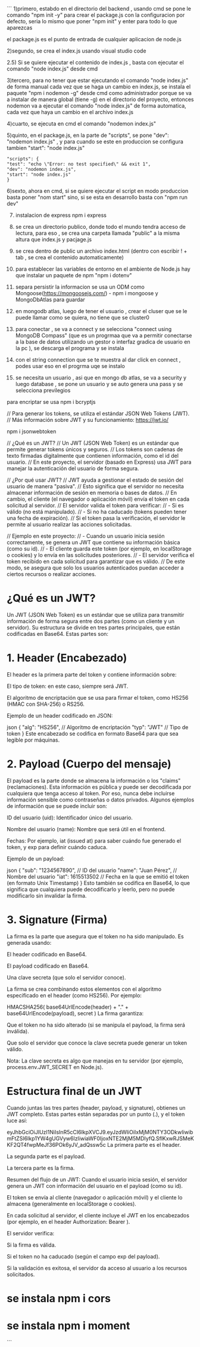 \```
 1)primero, estabdo en el directorio del backend , usando cmd se pone le comando "npm init -y" para crear el package.js con la configuracion por defecto, seria lo mismo que poner "npm init" y enter para todo lo que aparezcas

 el package.js es el punto de entrada de cualquier aplicacion de node.js

2)segundo, se crea el index.js usando visual studio code

2.5) Si se quiere ejecutar el contenido de index.js , basta con ejecutar el comando "node index.js" desde cmd

3)tercero, para no tener que estar ejecutando el comando "node index.js" de forma manual cada vez que se haga un cambio en index.js, se instala el paquete "npm i nodemon -g" 
  desde cmd como administrador porque se va a instalar de manera global (tiene -g) en el directorio del proyecto, entonces nodemon va a ejecutar el comando "node index.js" de 
  forma automatica, cada vez que haya un cambio en el archivo index.js
  
4)cuarto, se ejecuta en cmd el comando "nodemon index.js"

5)quinto, en el package.js, en la parte de "scripts", se pone "dev": "nodemon index.js" , y para cuando se este en produccion se configura tambien "start": "node index.js"

	"scripts": {
    "test": "echo \"Error: no test specified\" && exit 1",
    "dev": "nodemon index.js",
    "start": "node index.js"
    }
	
6)sexto, ahora en cmd, si se quiere ejecutar el script en modo produccion basta poner "nom start" sino, si se esta en desarrollo basta con "npm run dev"

7) instalacion de express npm i express

8) se crea un directorio publico, donde todo el mundo tendra acceso de lectura, para eso , se crea una carpeta llamada "public" a la misma altura que index.js y pacjage.js

9) se crea dentro de public un archivo index.html (dentro con escribir ! + tab  , se crea el contenido automaticamente)

10) para establecer las variables de entorno en el ambiente de Node.js hay que instalar un paquete de npm "npm i dotenv"


11) separa persistir la informacion se usa un ODM como Mongoose(https://mongoosejs.com/) -  npm i mongoose  y MongoDbAtlas para guardar 

12) en mongodb atlas, luego de tener el usuario , crear el cluser que se le puede llamar como se quiera, no tiene que se cluster0

13) para conectar , se va a connect y se selecciona "connect using MongoDB Compass" (que es un progrmaa que va a permitir conectarse a la base de datos utilizando un gestor o interfaz gradica de usuario en la pc ), se descarga el programa y se instala

14) con el string connection que se te muestra al dar click en connect , podes usar eso en el progrma uqe se instalo
15) se necesita un usuario , asi que en mongo db atlas, se va a security y luego database , se pone un usuario y se auto genera una pass y se selecciona previlegios


para encriptar se usa npm i bcryptjs


// Para generar los tokens, se utiliza el estándar JSON Web Tokens (JWT).
// Más información sobre JWT y su funcionamiento: https://jwt.io/

npm i jsonwebtoken

// ¿Qué es un JWT?
// Un JWT (JSON Web Token) es un estándar que permite generar tokens únicos y seguros.
// Los tokens son cadenas de texto firmadas digitalmente que contienen información, como el id del usuario.
// En este proyecto, el servidor (basado en Express) usa JWT para manejar la autenticación del usuario de forma segura.

// ¿Por qué usar JWT?
// JWT ayuda a gestionar el estado de sesión del usuario de manera "pasiva". 
// Esto significa que el servidor no necesita almacenar información de sesión en memoria o bases de datos.
// En cambio, el cliente (el navegador o aplicación móvil) envía el token en cada solicitud al servidor.
// El servidor valida el token para verificar:
// - Si es válido (no está manipulado).
// - Si no ha caducado (tokens pueden tener una fecha de expiración).
// Si el token pasa la verificación, el servidor le permite al usuario realizar las acciones solicitadas.

// Ejemplo en este proyecto:
// - Cuando un usuario inicia sesión correctamente, se genera un JWT que contiene su información básica (como su id).
// - El cliente guarda este token (por ejemplo, en localStorage o cookies) y lo envía en las solicitudes posteriores.
// - El servidor verifica el token recibido en cada solicitud para garantizar que es válido.
// De este modo, se asegura que solo los usuarios autenticados puedan acceder a ciertos recursos o realizar acciones.





# ¿Qué es un JWT?
Un JWT (JSON Web Token) es un estándar que se utiliza para transmitir información de forma segura entre dos partes (como un cliente y un servidor). Su estructura se divide en tres partes principales, que están codificadas en Base64. Estas partes son:

# 1. Header (Encabezado)
El header es la primera parte del token y contiene información sobre:

El tipo de token: en este caso, siempre será JWT.

El algoritmo de encriptación que se usa para firmar el token, como HS256 (HMAC con SHA-256) o RS256.

Ejemplo de un header codificado en JSON:

json
{
  "alg": "HS256", // Algoritmo de encriptación
  "typ": "JWT"    // Tipo de token
}
Este encabezado se codifica en formato Base64 para que sea legible por máquinas.

# 2. Payload (Cuerpo del mensaje)
El payload es la parte donde se almacena la información o los "claims" (reclamaciones). Esta información es pública y puede ser decodificada por cualquiera que tenga acceso al token. Por eso, nunca debe incluirse información sensible como contraseñas o datos privados. Algunos ejemplos de información que se puede incluir son:

ID del usuario (uid): Identificador único del usuario.

Nombre del usuario (name): Nombre que será útil en el frontend.

Fechas: Por ejemplo, iat (issued at) para saber cuándo fue generado el token, y exp para definir cuándo caduca.

Ejemplo de un payload:

json
{
  "sub": "1234567890", // ID del usuario
  "name": "Juan Pérez", // Nombre del usuario
  "iat": 1615513502     // Fecha en la que se emitió el token (en formato Unix Timestamp)
}
Esto también se codifica en Base64, lo que significa que cualquiera puede decodificarlo y leerlo, pero no puede modificarlo sin invalidar la firma.

# 3. Signature (Firma)
La firma es la parte que asegura que el token no ha sido manipulado. Es generada usando:

El header codificado en Base64.

El payload codificado en Base64.

Una clave secreta (que solo el servidor conoce).

La firma se crea combinando estos elementos con el algoritmo especificado en el header (como HS256). Por ejemplo:

HMACSHA256(
  base64UrlEncode(header) + "." + base64UrlEncode(payload),
  secret
)
La firma garantiza:

Que el token no ha sido alterado (si se manipula el payload, la firma será inválida).

Que solo el servidor que conoce la clave secreta puede generar un token válido.

Nota: La clave secreta es algo que manejas en tu servidor (por ejemplo, process.env.JWT_SECRET en Node.js).

# Estructura final de un JWT
Cuando juntas las tres partes (header, payload, y signature), obtienes un JWT completo. Estas partes están separadas por un punto (.), y el token luce así:

eyJhbGciOiJIUzI1NiIsInR5cCI6IkpXVCJ9.eyJzdWIiOiIxMjM0NTY3ODkwIiwibmFtZSI6Ikp1YW4gUGVyw6lzIiwiaWF0IjoxNTE2MjM5MDIyfQ.SflKxwRJSMeKKF2QT4fwpMeJf36POk6yJV_adQssw5c
La primera parte es el header.

La segunda parte es el payload.

La tercera parte es la firma.

Resumen del flujo de un JWT:
Cuando el usuario inicia sesión, el servidor genera un JWT con información del usuario en el payload (como su id).

El token se envía al cliente (navegador o aplicación móvil) y el cliente lo almacena (generalmente en localStorage o cookies).

En cada solicitud al servidor, el cliente incluye el JWT en los encabezados (por ejemplo, en el header Authorization: Bearer <token>).

El servidor verifica:

Si la firma es válida.

Si el token no ha caducado (según el campo exp del payload).

Si la validación es exitosa, el servidor da acceso al usuario a los recursos solicitados.


# se instala npm i cors


# se instala  npm i moment

\```